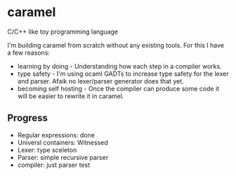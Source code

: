 caramel
=======

C/C++ like toy programming language


I'm building caramel from scratch without any existing tools. For this I have a few reasons:
  * learning by doing - Understanding how each step in a compiler works.
  * type safety - I'm using ocaml GADTs to increase type safety for the lexer and parser. Afaik no lexer/parser generator does that yet.
  * becoming self hosting - Once the compiler can produce some code it
  will be easier to rewrite it in caramel.

Progress
--------

  * Regular expressions: done
  * Universl containers: Witnessed
  * Lexer: type sceleton
  * Parser: simple recursive parser
  * compiler: just parser test

